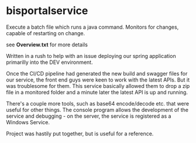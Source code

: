 # bisportalservice
Execute a batch file which runs a java command. 
Monitors for changes, capable of restarting on change.

see **Overview.txt** for more details

Written in a rush to help with an issue deploying our spring application primarilly into the DEV environment.

Once the CI/CD pipeline had generated the new build and swagger files for our service, the front end guys were keen to work with the latest APIs. But it was troublesome for them. This service basically allowed them to drop a zip file in a monitored folder and a minute later the latest API is up and running.

There's a couple more tools, such as base64 encode/decode etc. that were useful for other things. The console program allows the development of the service and debugging - on the server, the service is registered as a Windows Service.

Project was hastily put together, but is useful for a reference.
